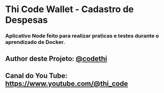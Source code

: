 # Thi Code Wallet - Cadastro de Despesas

### Aplicativo Node feito para realizar praticas e testes durante o aprendizado de Docker.

## Author deste Projeto: [@codethi](https://github.com/codethi/ThiCodeWallet)
## Canal do You Tube: https://www.youtube.com/@thi_code
